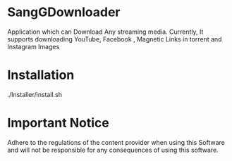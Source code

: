 # SangGDownloader
Application which can Download Any streaming media. Currently, It supports downloading YouTube, Facebook , Magnetic Links in torrent and Instagram Images

# Installation 
./Installer/install.sh

# Important Notice
Adhere to the regulations of the content provider when using this Software and will not be responsible for any consequences of using this software.
